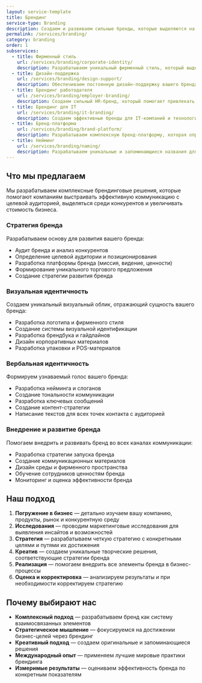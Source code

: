 ```yaml
---
layout: service-template
title: Брендинг
service-type: Branding
description: Создаем и развиваем сильные бренды, которые выделяются на рынке и формируют эмоциональную связь с аудиторией.
permalink: /services/branding/
category: branding
order: 1
subservices:
  - title: Фирменный стиль
    url: /services/branding/corporate-identity/
    description: Разрабатываем уникальный фирменный стиль, который выделит ваш бренд среди конкурентов и создаст узнаваемый образ компании.
  - title: Дизайн-поддержка
    url: /services/branding/design-support/
    description: Обеспечиваем постоянную дизайн-поддержку вашего бренда, помогая поддерживать единый стиль во всех коммуникациях и материалах.
  - title: Брендинг работодателя
    url: /services/branding/employer-branding/
    description: Создаем сильный HR-бренд, который помогает привлекать и удерживать лучших специалистов, формируя позитивный образ компании как работодателя.
  - title: Брендинг для IT
    url: /services/branding/it-branding/
    description: Создаем эффективные бренды для IT-компаний и технологических продуктов, учитывая специфику отрасли и особенности целевой аудитории.
  - title: Бренд-платформа
    url: /services/branding/brand-platform/
    description: Разрабатываем комплексную бренд-платформу, которая определяет основные элементы бренда и обеспечивает единство всех коммуникаций.
  - title: Нейминг
    url: /services/branding/naming/
    description: Разрабатываем уникальные и запоминающиеся названия для компаний, продуктов и услуг, которые отражают их сущность и выделяют среди конкурентов.
---
```


## Что мы предлагаем

Мы разрабатываем комплексные брендинговые решения, которые помогают компаниям выстраивать эффективную коммуникацию с целевой аудиторией, выделяться среди конкурентов и увеличивать стоимость бизнеса.

### Стратегия бренда

Разрабатываем основу для развития вашего бренда:

- Аудит бренда и анализ конкурентов
- Определение целевой аудитории и позиционирования
- Разработка платформы бренда (миссия, видение, ценности)
- Формирование уникального торгового предложения
- Создание стратегии развития бренда

### Визуальная идентичность

Создаем уникальный визуальный облик, отражающий сущность вашего бренда:

- Разработка логотипа и фирменного стиля
- Создание системы визуальной идентификации
- Разработка брендбука и гайдлайнов
- Дизайн корпоративных материалов
- Разработка упаковки и POS-материалов

### Вербальная идентичность

Формируем узнаваемый голос вашего бренда:

- Разработка нейминга и слоганов
- Создание тональности коммуникации
- Разработка ключевых сообщений
- Создание контент-стратегии
- Написание текстов для всех точек контакта с аудиторией

### Внедрение и развитие бренда

Помогаем внедрить и развивать бренд во всех каналах коммуникации:

- Разработка стратегии запуска бренда
- Создание коммуникационных материалов
- Дизайн среды и фирменного пространства
- Обучение сотрудников ценностям бренда
- Мониторинг и оценка эффективности бренда

## Наш подход

1. **Погружение в бизнес** — детально изучаем вашу компанию, продукты, рынок и конкурентную среду
2. **Исследования** — проводим маркетинговые исследования для выявления инсайтов и возможностей
3. **Стратегия** — разрабатываем четкую стратегию с конкретными целями и путями их достижения
4. **Креатив** — создаем уникальные творческие решения, соответствующие стратегии бренда
5. **Реализация** — помогаем внедрить все элементы бренда в бизнес-процессы
6. **Оценка и корректировка** — анализируем результаты и при необходимости корректируем стратегию

## Почему выбирают нас

- **Комплексный подход** — разрабатываем бренд как систему взаимосвязанных элементов
- **Стратегическое мышление** — фокусируемся на достижении бизнес-целей через брендинг
- **Креативный подход** — создаем оригинальные и запоминающиеся решения
- **Международный опыт** — применяем лучшие мировые практики брендинга
- **Измеримые результаты** — оцениваем эффективность бренда по конкретным показателям 